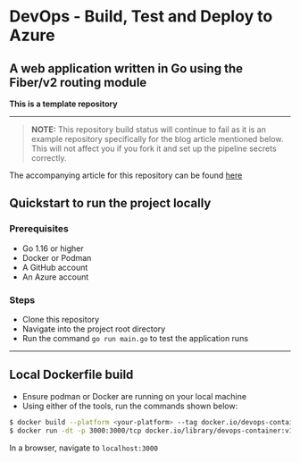 # DevOps - Build, Test and Deploy to Azure
## A web application written in Go using the Fiber/v2 routing module
**This is a template repository**

---
> **NOTE:** This repository build status will continue to fail as it is an example repository specifically for the blog article mentioned below. This will not affect you if you fork it and set up the pipeline secrets correctly.

The accompanying article for this repository can be found [here](link-to-article)

## Quickstart to run the project **locally**
### Prerequisites
- Go 1.16 or higher
- Docker or Podman
- A GitHub account
- An Azure account

### Steps
- Clone this repository
- Navigate into the project root directory
- Run the command `go run main.go` to test the application runs

---

## Local Dockerfile build
- Ensure podman or Docker are running on your local machine
- Using either of the tools, run the commands shown below:
```bash
$ docker build --platform <your-platform> --tag docker.io/devops-container:v1 .
$ docker run -dt -p 3000:3000/tcp docker.io/library/devops-container:v1
```
In a browser, navigate to `localhost:3000`